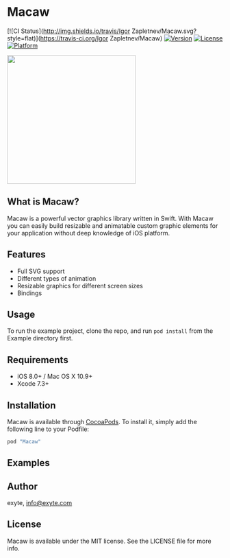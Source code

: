 # Macaw

[![CI Status](http://img.shields.io/travis/Igor Zapletnev/Macaw.svg?style=flat)](https://travis-ci.org/Igor Zapletnev/Macaw)
[![Version](https://img.shields.io/cocoapods/v/Macaw.svg?style=flat)](http://cocoapods.org/pods/Macaw)
[![License](https://img.shields.io/cocoapods/l/Macaw.svg?style=flat)](http://cocoapods.org/pods/Macaw)
[![Platform](https://img.shields.io/cocoapods/p/Macaw.svg?style=flat)](http://cocoapods.org/pods/Macaw)

<img src="https://github.com/exyte/Macaw/blob/master/logo.png" height="300">

## What is Macaw?

Macaw is a powerful vector graphics library written in Swift. With Macaw you can easily build resizable and animatable custom graphic elements for your application without deep knowledge of iOS platform.

## Features
* Full SVG support
* Different types of animation
* Resizable graphics for different screen sizes
* Bindings

## Usage

To run the example project, clone the repo, and run `pod install` from the Example directory first.

## Requirements

* iOS 8.0+ / Mac OS X 10.9+
* Xcode 7.3+

## Installation

Macaw is available through [CocoaPods](http://cocoapods.org). To install
it, simply add the following line to your Podfile:

```ruby
pod "Macaw"
```

## Examples

## Author

exyte, [info@exyte.com](mailto:info@exyte.com)

## License

Macaw is available under the MIT license. See the LICENSE file for more info.
